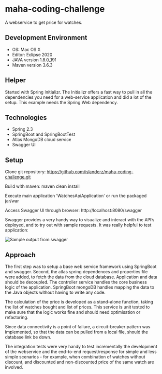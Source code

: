 # maha-coding-challenge

A webservice to get price for watches. 

## Development Environment 

* OS: Mac OS X
* Editor: Eclipse 2020
* JAVA version 1.8.0_191
* Maven version 3.6.3

## Helper
Started with Spring Initializr. The Initializr offers a fast way to pull in all the dependencies you need for a web-service application and did a lot of the setup. This example needs the Spring Web dependency.


## Technologies

* Spring 2.3  
* SpringBoot and SpringBootTest
* Atlas MongoDB cloud service
* Swagger UI


## Setup
Clone git repository: https://github.com/islanderz/maha-coding-challenge.git

Build with maven: maven clean install

Execute main application 'WatchesApiApplication' or run the packaged jar/war

Access Swagger UI through browser: http://localhost:8080/swagger

Swagger provides a very handy way to visualize and interact with the API’s deployed, and to try out with sample requests. It was really helpful to test application:

![Sample output from swagger](https://imgur.com/cE3Dvoi)


## Approach
The  first step was to setup a base web service framework using SpringBoot and swagger. Second, the atlas spring dependences and properties file were added, to fetch the data from the cloud database. Application and data should be decoupled. The controller service handles the core business logic of the application. SpringBoot mongoDB handles mapping the data to the Java objects without having to write any code. 

The calculation of the price is developed as a stand-alone function, taking the list of watches bought and list of prices. This service is unit tested to make sure that the logic works fine and should need optimisation or refactoring. 

Since data connectivity is a point of failure, a circuit-breaker pattern was implemented, so that the data can be pulled from a local file, should the database link be down.

The integration tests were very handy to test incrementally the development of the webservice and the end-to-end request/response for simple and less simple scenarios - for example, when combination of watches without discount, and discounted and non-discounted price of the same watch are involved.  






